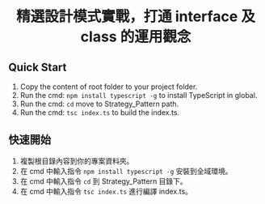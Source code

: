 <h1 align="center">精選設計模式實戰，打通 interface 及 class 的運用觀念</h1>

## Quick Start

1. Copy the content of root folder to your project folder.
2. Run the cmd: `npm install typescript -g` to install TypeScript in global.
3. Run the cmd: `cd` move to Strategy_Pattern path.
4. Run the cmd: `tsc index.ts` to build the index.ts.

## 快速開始

1. 複製根目錄內容到你的專案資料夾。
2. 在 cmd 中輸入指令 `npm install typescript -g` 安裝到全域環境。
3. 在 cmd 中輸入指令 `cd` 到 Strategy_Pattern 目錄下。
4. 在 cmd 中輸入指令 `tsc index.ts` 進行編譯 index.ts。
